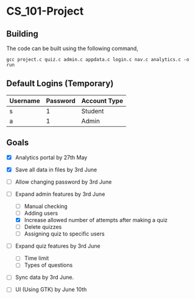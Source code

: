 # CS_101-Project

## Building
The code can be built using the following command,
```
gcc project.c quiz.c admin.c appdata.c login.c nav.c analytics.c -o run
```
## Default Logins (Temporary)
| Username | Password | Account Type |
| -------- | -------- | ------------ |
| s | 1 | Student |
| a | 1 | Admin |

## Goals
- [x] Analytics portal by 27th May
- [x] Save all data in files by 3rd June
- [ ] Allow changing password by 3rd June
- [ ] Expand admin features by 3rd June
  - [ ] Manual checking
  - [ ] Adding users
  - [x] Increase allowed number of attempts after making a quiz
  - [ ] Delete quizzes
  - [ ] Assigning quiz to specific users
- [ ] Expand quiz features by 3rd June
  - [ ] Time limit
  - [ ] Types of questions 
- [ ] Sync data by 3rd June.
- [ ] UI (Using GTK) by June 10th

